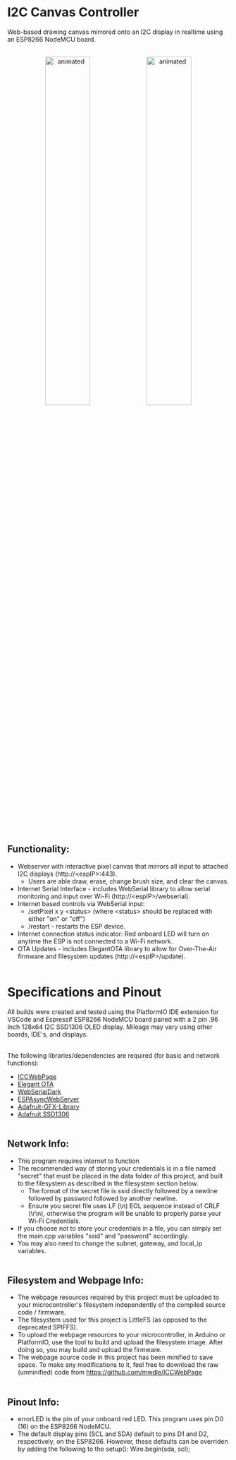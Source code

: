 # I2C Canvas Controller
Web-based drawing canvas mirrored onto an I2C display in realtime using an ESP8266 NodeMCU board.    <br><br>    
<p align="center" float="left">
  <img src="webPage.gif" alt="animated" width="45%"/>
  <img src="display.gif" alt="animated" width="45%"/>
</p>        

## Functionality:
* Webserver with interactive pixel canvas that mirrors all input to attached I2C displays (http://\<espIP\>:443).
  * Users are able draw, erase, change brush size, and clear the canvas.
* Internet Serial Interface - includes WebSerial library to allow serial monitoring and input over Wi-Fi (http://\<espIP\>/webserial).
* Internet based controls via WebSerial input:
    * /setPixel x y \<status\> (where \<status\> should be replaced with either "on" or "off")
    * /restart - restarts the ESP device.
* Internet connection status indicator: Red onboard LED will turn on anytime the ESP is not connected to a Wi-Fi network.
* OTA Updates - includes ElegantOTA library to allow for Over-The-Air firmware and filesystem updates (http://\<espIP\>/update).    <br><br>

# Specifications and Pinout
All builds were created and tested using the PlatformIO IDE extension for VSCode and Espressif ESP8266 NodeMCU board paired with a 2 pin .96 Inch 128x64 I2C SSD1306 OLED display. Mileage may vary using other boards, IDE's, and displays.    <br><br>    

The following libraries/dependencies are required (for basic and network functions):
* [ICCWebPage](https://github.com/mwdle/ICCWebPage)
* [Elegant OTA](https://github.com/ayushsharma82/ElegantOTA)
* [WebSerialDark](https://github.com/mwdle/WebSerialDark)
* [ESPAsyncWebServer](https://github.com/me-no-dev/ESPAsyncWebServer)    
* [Adafruit-GFX-Library](https://github.com/adafruit/Adafruit-GFX-Library)    
* [Adafruit SSD1306](https://github.com/adafruit/Adafruit_SSD1306)    <br><br>

## Network Info:
* This program requires internet to function
* The recommended way of storing your credentials is in a file named "secret" that must be placed in the data folder of this project, and built to the filesystem as described in the filesystem section below.
  * The format of the secret file is ssid directly followed by a newline followed by password followed by another newline.
  * Ensure you secret file uses LF (\\n) EOL sequence instead of CRLF (\\r\\n), otherwise the program will be unable to properly parse your Wi-Fi Credentials.
* If you choose not to store your credentials in a file, you can simply set the main.cpp variables "ssid" and "password" accordingly.
* You may also need to change the subnet, gateway, and local_ip variables.    <br><br>

## Filesystem and Webpage Info:
* The webpage resources required by this project must be uploaded to your microcontroller's filesystem independently of the compiled source code / firmware.
* The filesystem used for this project is LittleFS (as opposed to the deprecated SPIFFS).
* To upload the webpage resources to your microcontroller, in Arduino or PlatformIO, use the tool to build and upload the filesystem image. After doing so, you may build and upload the firmware.    
* The webpage source code in this project has been minified to save space. To make any modifications to it, feel free to download the raw (unminified) code from https://github.com/mwdle/ICCWebPage<br><br>

## Pinout Info:
* errorLED is the pin of your onboard red LED. This program uses pin D0 (16) on the ESP8266 NodeMCU.    
* The default display pins (SCL and SDA) default to pins D1 and D2, respectively, on the ESP8266. However, these defaults can be overriden by adding the following to the setup(): Wire.begin(sda, scl);    <br><br>
